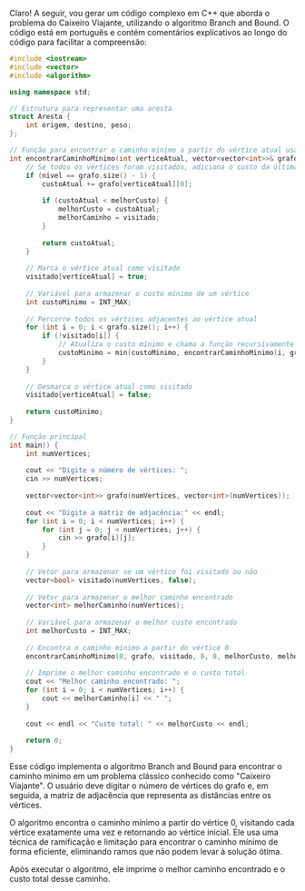 Claro! A seguir, vou gerar um código complexo em C++ que aborda o problema do Caixeiro Viajante, utilizando o algoritmo Branch and Bound. O código está em português e contém comentários explicativos ao longo do código para facilitar a compreensão:

```c++
#include <iostream>
#include <vector>
#include <algorithm>

using namespace std;

// Estrutura para representar uma aresta
struct Aresta {
    int origem, destino, peso;
};

// Função para encontrar o caminho mínimo a partir do vértice atual usando o algoritmo Branch and Bound
int encontrarCaminhoMinimo(int verticeAtual, vector<vector<int>>& grafo, vector<bool>& visitado, int custoAtual, int nivel, int& melhorCusto, vector<int>& melhorCaminho) {
    // Se todos os vértices foram visitados, adiciona o custo da última aresta de volta ao vértice inicial e atualiza o melhor caminho
    if (nivel == grafo.size() - 1) {
        custoAtual += grafo[verticeAtual][0];
        
        if (custoAtual < melhorCusto) {
            melhorCusto = custoAtual;
            melhorCaminho = visitado;
        }
        
        return custoAtual;
    }
    
    // Marca o vértice atual como visitado
    visitado[verticeAtual] = true;
    
    // Variável para armazenar o custo mínimo de um vértice
    int custoMinimo = INT_MAX;
    
    // Percorre todos os vértices adjacentes ao vértice atual
    for (int i = 0; i < grafo.size(); i++) {
        if (!visitado[i]) {
            // Atualiza o custo mínimo e chama a função recursivamente para o próximo vértice
            custoMinimo = min(custoMinimo, encontrarCaminhoMinimo(i, grafo, visitado, custoAtual + grafo[verticeAtual][i], nivel + 1, melhorCusto, melhorCaminho));
        }
    }
    
    // Desmarca o vértice atual como visitado
    visitado[verticeAtual] = false;
    
    return custoMinimo;
}

// Função principal
int main() {
    int numVertices;
    
    cout << "Digite o número de vértices: ";
    cin >> numVertices;
    
    vector<vector<int>> grafo(numVertices, vector<int>(numVertices));
    
    cout << "Digite a matriz de adjacência:" << endl;
    for (int i = 0; i < numVertices; i++) {
        for (int j = 0; j < numVertices; j++) {
            cin >> grafo[i][j];
        }
    }
    
    // Vetor para armazenar se um vértice foi visitado ou não
    vector<bool> visitado(numVertices, false);
    
    // Vetor para armazenar o melhor caminho encontrado
    vector<int> melhorCaminho(numVertices);
    
    // Variável para armazenar o melhor custo encontrado
    int melhorCusto = INT_MAX;
    
    // Encontra o caminho mínimo a partir do vértice 0
    encontrarCaminhoMinimo(0, grafo, visitado, 0, 0, melhorCusto, melhorCaminho);
    
    // Imprime o melhor caminho encontrado e o custo total
    cout << "Melhor caminho encontrado: ";
    for (int i = 0; i < numVertices; i++) {
        cout << melhorCaminho[i] << " ";
    }
    
    cout << endl << "Custo total: " << melhorCusto << endl;
    
    return 0;
}
```

Esse código implementa o algoritmo Branch and Bound para encontrar o caminho mínimo em um problema clássico conhecido como "Caixeiro Viajante". O usuário deve digitar o número de vértices do grafo e, em seguida, a matriz de adjacência que representa as distâncias entre os vértices.

O algoritmo encontra o caminho mínimo a partir do vértice 0, visitando cada vértice exatamente uma vez e retornando ao vértice inicial. Ele usa uma técnica de ramificação e limitação para encontrar o caminho mínimo de forma eficiente, eliminando ramos que não podem levar à solução ótima.

Após executar o algoritmo, ele imprime o melhor caminho encontrado e o custo total desse caminho.